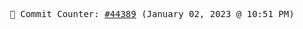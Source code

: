 <p align="center">
    <samp>
        📮 Commit Counter: <a href="https://github.com/Javascript-void0/Javascript-void0/commits/main">#44389</a> (January 02, 2023 @ 10:51 PM)
    </samp>
</p>